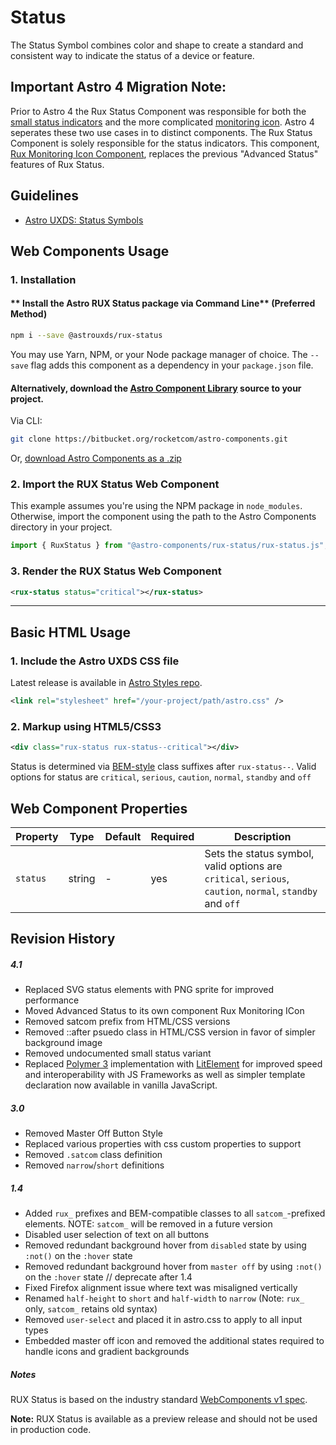 # Status

The Status Symbol combines color and shape to create a standard and consistent way to indicate the status of a device or feature.

## Important Astro 4 Migration Note:

Prior to Astro 4 the Rux Status Component was responsible for both the [small status indicators](https://astrouxds.com/ui-components/status-symbol) and the more complicated [monitoring icon](https://astrouxds.com/ui-components/icons-and-symbols). Astro 4 seperates these two use cases in to distinct components. The Rux Status Component is solely responsible for the status indicators. This component, [Rux Monitoring Icon Component](../rux-monitoring-icon/), replaces the previous "Advanced Status" features of Rux Status.

## Guidelines

- [Astro UXDS: Status Symbols](http://www.astrouxds.com/library/status-symbol)

## Web Components Usage

### 1. Installation

#### ** Install the Astro RUX Status package via Command Line** (Preferred Method)

```sh
npm i --save @astrouxds/rux-status
```

You may use Yarn, NPM, or your Node package manager of choice. The `--save` flag adds this component as a dependency in your `package.json` file.

#### **Alternatively**, download the [Astro Component Library](https://bitbucket.org/rocketcom/astro-components/src/master/) source to your project.

Via CLI:

```sh
git clone https://bitbucket.org/rocketcom/astro-components.git
```

Or, [download Astro Components as a .zip](https://bitbucket.org/rocketcom/astro-components/get/master.zip)

### 2. Import the RUX Status Web Component

This example assumes you're using the NPM package in `node_modules`. Otherwise, import the component using the path to the Astro Components directory in your project.

```javascript
import { RuxStatus } from "@astro-components/rux-status/rux-status.js";
```

### 3. Render the RUX Status Web Component

```xml
<rux-status status="critical"></rux-status>
```

---

## Basic HTML Usage

### 1. Include the Astro UXDS CSS file

Latest release is available in [Astro Styles repo](https://bitbucket.org/rocketcom/astro-styles/src/master/).

```xml
<link rel="stylesheet" href="/your-project/path/astro.css" />
```

### 2. Markup using HTML5/CSS3

```xml
<div class="rux-status rux-status--critical"></div>
```

Status is determined via [BEM-style](http://getbem.com/introduction/) class suffixes after `rux-status--`. Valid options for status are `critical`, `serious`, `caution`, `normal`, `standby` and `off`

## Web Component Properties

| Property | Type   | Default | Required | Description                                                                                               |
| -------- | ------ | ------- | -------- | --------------------------------------------------------------------------------------------------------- |
| `status` | string | -       | yes      | Sets the status symbol, valid options are `critical`, `serious`, `caution`, `normal`, `standby` and `off` |

## Revision History

##### **4.1**

- Replaced SVG status elements with PNG sprite for improved performance
- Moved Advanced Status to its own component Rux Monitoring ICon
- Removed satcom prefix from HTML/CSS versions
- Removed ::after psuedo class in HTML/CSS version in favor of simpler background image
- Removed undocumented small status variant
- Replaced [Polymer 3](https://www.polymer-project.org) implementation with [LitElement](https://lit-element.polymer-project.org/) for improved speed and interoperability with JS Frameworks as well as simpler template declaration now available in vanilla JavaScript.

##### **3.0**

- Removed Master Off Button Style
- Replaced various properties with css custom properties to support
- Removed `.satcom` class definition
- Removed `narrow`/`short` definitions

##### **1.4**

- Added `rux_` prefixes and BEM-compatible classes to all `satcom_`-prefixed elements. NOTE: `satcom_` will be removed in a future version
- Disabled user selection of text on all buttons
- Removed redundant background hover from `disabled` state by using `:not()` on the `:hover` state
- Removed redundant background hover from `master off` by using `:not()` on the `:hover` state // deprecate after 1.4
- Fixed Firefox alignment issue where text was misaligned vertically
- Renamed `half-height` to `short` and `half-width` to `narrow` (Note: `rux_` only, `satcom_` retains old syntax)
- Removed `user-select` and placed it in astro.css to apply to all input types
- Embedded master off icon and removed the additional states required to handle icons and gradient backgrounds

##### **Notes**

RUX Status is based on the industry standard [WebComponents v1 spec](https://html.spec.whatwg.org/multipage/custom-elements.html).

**Note:** RUX Status is available as a preview release and should not be used in production code.
